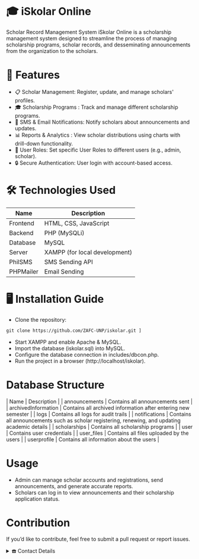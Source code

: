 # 🎓 iSkolar Online
Scholar Record Management System
iSkolar Online is a scholarship management system designed to streamline the process of managing scholarship programs, scholar records, and desseminating announcements from the organization to the scholars.

# 🚀 Features
- 📋 Scholar Management: 
  Register, update, and manage scholars' profiles. </br>
- 🎓 Scholarship Programs : 
  Track and manage different scholarship programs. </br>
- 📩 SMS & Email Notifications: 
  Notify scholars about announcements and updates. </br>
- 📊 Reports & Analytics : 
  View scholar distributions using charts with drill-down functionality. </br>
- 👥 User Roles: 
  Set specific User Roles to different users (e.g., admin, scholar). </br>
- 🔒 Secure Authentication: 
  User login with account-based access. </br>

# 🛠️ Technologies Used
  | Name | Description |
  | --- | --- |
  | Frontend | HTML, CSS, JavaScript |
  | Backend | PHP (MySQLi) |
  | Database | MySQL |
  | Server | XAMPP (for local development) |
  | PhilSMS | SMS Sending API |
  | PHPMailer | Email Sending |

# 🖥️ Installation Guide
- Clone the repository:
```md
git clone https://github.com/ZAFC-UNP/iskolar.git ]
```
- Start XAMPP and enable Apache & MySQL. </br>
- Import the database (iskolar.sql) into MySQL. </br>
- Configure the database connection in includes/dbcon.php. </br>
- Run the project in a browser (http://localhost/iskolar). </br>

# Database Structure
| Name | Description |
| announcements | Contains all announcements sent |
| archivedInformation | Contains all archived information after entering new semester |
| logs | Contains all logs for audit trails |
| notifications | Contains all announcements such as scholar registering, renewing, and updating academic details |
| scholarships | Contains all scholarship programs |
| user | Contains user credentials  |
| user_files | Contains all files uploaded by the users |
| userprofile | Contains all information about the users |

# Usage
- Admin can manage scholar accounts and registrations, send announcements, and generate accurate reports. 
- Scholars can log in to view announcements and their scholarship application status.

# Contribution
If you’d like to contribute, feel free to submit a pull request or report issues.
<details>
  <summary>☎️ Contact Details</summary>
- <a href="https://www.facebook.com/zynhelashley.catandijan">ⓕ Facebook</a>
- 📧 zafcatandijan.ccit@unp.edu.ph
</details>
